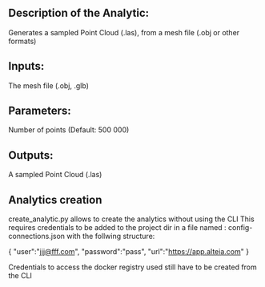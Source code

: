 ## Description of the Analytic:

Generates a sampled Point Cloud (.las), from a mesh file (.obj or other formats)


## Inputs:

The mesh file (.obj, .glb)


## Parameters:

Number of points (Default: 500 000)


## Outputs:

A sampled Point Cloud (.las)


## Analytics creation

create_analytic.py allows to create the analytics without using the CLI
This requires credentials to be added to the project dir in a file named : config-connections.json
with the follwing structure:

{
	"user":"jjj@fff.com",
	"password":"pass",
	"url":"https://app.alteia.com"
}

Credentials to access the docker registry used still have to be created from the CLI

